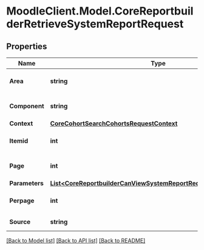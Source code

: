 # MoodleClient.Model.CoreReportbuilderRetrieveSystemReportRequest

## Properties

Name | Type | Description | Notes
------------ | ------------- | ------------- | -------------
**Area** | **string** | Report area | [optional] [default to ""]
**Component** | **string** | Report component | [optional] [default to ""]
**Context** | [**CoreCohortSearchCohortsRequestContext**](CoreCohortSearchCohortsRequestContext.md) |  | 
**Itemid** | **int** | Report item ID | [optional] [default to 0]
**Page** | **int** | Page number | [optional] [default to 0]
**Parameters** | [**List&lt;CoreReportbuilderCanViewSystemReportRequestParametersInner&gt;**](CoreReportbuilderCanViewSystemReportRequestParametersInner.md) |  | [optional] 
**Perpage** | **int** | Reports per page | [optional] [default to 10]
**Source** | **string** | Report class path | 

[[Back to Model list]](../README.md#documentation-for-models) [[Back to API list]](../README.md#documentation-for-api-endpoints) [[Back to README]](../README.md)

